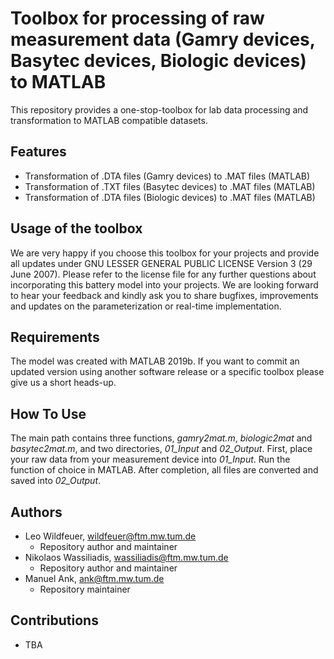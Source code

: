 # Toolbox for processing of raw measurement data (Gamry devices, Basytec devices, Biologic devices) to MATLAB

This repository provides a one-stop-toolbox for lab data processing and transformation to MATLAB compatible datasets.

## Features
- Transformation of .DTA files (Gamry devices) to .MAT files (MATLAB)
- Transformation of .TXT files (Basytec devices) to .MAT files (MATLAB)
- Transformation of .DTA files (Biologic devices) to .MAT files (MATLAB)

## Usage of the toolbox

We are very happy if you choose this toolbox for your projects and provide all updates under GNU LESSER GENERAL PUBLIC LICENSE Version 3 (29 June 2007). Please refer to the license file for any further questions about incorporating this battery model into your projects. We are looking forward to hear your feedback and kindly ask you to share bugfixes, improvements and updates on the parameterization or real-time implementation.

## Requirements

The model was created with MATLAB 2019b. If you want to commit an updated version using another software release or a specific toolbox please give us a short heads-up. 

## How To Use

The main path contains three functions, *gamry2mat.m*, *biologic2mat* and *basytec2mat.m*, and two directories, *01_Input* and *02_Output*. First, place your raw data from your measurement device into *01_Input*. Run the function of choice in MATLAB. After completion, all files are converted and saved into *02_Output*.

## Authors

- Leo Wildfeuer, wildfeuer@ftm.mw.tum.de
  - Repository author and maintainer
- Nikolaos Wassiliadis, wassiliadis@ftm.mw.tum.de
  - Repository author and maintainer
- Manuel Ank, ank@ftm.mw.tum.de
  - Repository maintainer

## Contributions

- TBA
